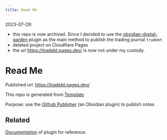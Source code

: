 ```yaml
---
title: Read Me
---
```


2023-07-29: 
- this repo is now archived. Since I decided to use the [obsidian-digital-garden](https://github.com/oleeskild/obsidian-digital-garden) plugin as the main method to publish the trading journal `tradebt`
- deleted project on Cloudflare Pages
- the url <https://tradebt.pages.dev/> is now not under my custody.

# Read Me

Published url: https://tradebt.pages.dev/

This repo is generated from [Template](https://github.com/ObsidianPublisher/obsidian-mkdocs-publisher-template).

Purpose: use the [Github Publisher](https://github.com/ObsidianPublisher/obsidian-github-publisher) (an Obsidian plugin) to publish notes

## Related

[Documentation](https://obsidian-publisher.netlify.app/) of plugin for reference.
